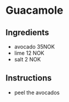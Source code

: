 # Guacamole
## Ingredients
* avocado 35NOK
* lime 12 NOK
* salt 2 NOK
## Instructions
* peel the avocados
